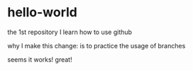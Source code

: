 # hello-world
the 1st repository I learn how to use github

why I make this change:
is to practice the usage of branches

seems it works!
great!
